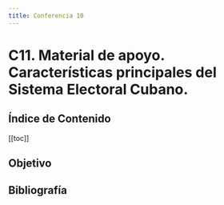 ```yaml
---
title: Conferencia 10
---
```


# C11. Material de apoyo. Características principales del Sistema Electoral Cubano.

## Índice de Contenido

[[toc]]

## Objetivo

## Bibliografía
